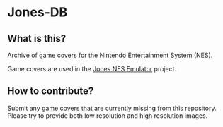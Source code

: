 # Jones-DB

## What is this?

Archive of game covers for the Nintendo Entertainment System (NES).

Game covers are used in the [Jones NES Emulator](https://github.com/JonForShort/jones) project.

## How to contribute?

Submit any game covers that are currently missing from this repository.  Please try to provide both low resolution and high resolution images.
